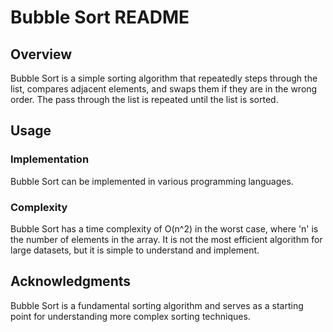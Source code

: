 # Bubble Sort README

## Overview

Bubble Sort is a simple sorting algorithm that repeatedly steps through the list, compares adjacent elements, and swaps them if they are in the wrong order. The pass through the list is repeated until the list is sorted.

## Usage

### Implementation

Bubble Sort can be implemented in various programming languages.

### Complexity

Bubble Sort has a time complexity of O(n^2) in the worst case, where 'n' is the number of elements in the array. It is not the most efficient algorithm for large datasets, but it is simple to understand and implement.


## Acknowledgments

Bubble Sort is a fundamental sorting algorithm and serves as a starting point for understanding more complex sorting techniques.